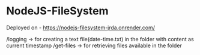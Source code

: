 # NodeJS-FileSystem

Deployed on - https://nodejs-filesystem-jrda.onrender.com/

/logging -> for creating a text file(date-time.txt) in the folder with content as current timestamp
/get-files -> for retrieving files available in the folder
